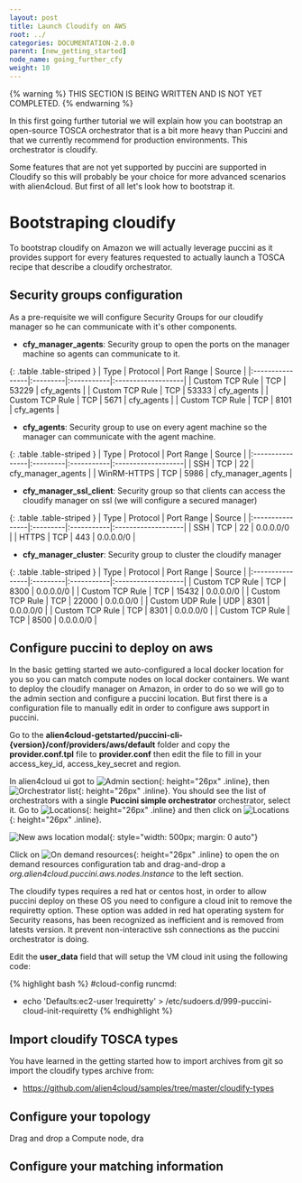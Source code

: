 ```yaml
---
layout: post
title: Launch Cloudify on AWS
root: ../
categories: DOCUMENTATION-2.0.0
parent: [new_getting_started]
node_name: going_further_cfy
weight: 10
---
```


{% warning %}
THIS SECTION IS BEING WRITTEN AND IS NOT YET COMPLETED.
{% endwarning %}

In this first going further tutorial we will explain how you can bootstrap an open-source TOSCA orchestrator that is a bit more heavy than Puccini and that we currently recommend for production environments. This orchestrator is cloudify.

Some features that are not yet supported by puccini are supported in Cloudify so this will probably be your choice for more advanced scenarios with alien4cloud. But first of all let's look how to bootstrap it.

# Bootstraping cloudify

To bootstrap cloudify on Amazon we will actually leverage puccini as it provides support for every features requested to actually launch a TOSCA recipe that describe a cloudify orchestrator.

## Security groups configuration

As a pre-requisite we will configure Security Groups for our cloudify manager so he can communicate with it's other components.

- **cfy_manager_agents**: Security group to open the ports on the manager machine so agents can communicate to it.

{: .table .table-striped }
| Type            | Protocol | Port Range | Source             |
|:----------------|:---------|:-----------|:-------------------|
| Custom TCP Rule | TCP      | 53229      | cfy_agents         |
| Custom TCP Rule | TCP      | 53333      | cfy_agents         |
| Custom TCP Rule | TCP      | 5671       | cfy_agents         |
| Custom TCP Rule | TCP      | 8101       | cfy_agents         |

- **cfy_agents**: Security group to use on every agent machine so the manager can communicate with the agent machine.

{: .table .table-striped }
| Type            | Protocol | Port Range | Source             |
|:----------------|:---------|:-----------|:-------------------|
| SSH             | TCP      | 22         | cfy_manager_agents |
| WinRM-HTTPS     | TCP      | 5986       | cfy_manager_agents |

- **cfy_manager_ssl_client**: Security group so that clients can access the cloudify manager on ssl (we will configure a secured manager)

{: .table .table-striped }
| Type            | Protocol | Port Range | Source             |
|:----------------|:---------|:-----------|:-------------------|
| SSH             | TCP      | 22         | 0.0.0.0/0          |
| HTTPS           | TCP      | 443        | 0.0.0.0/0          |

- **cfy_manager_cluster**: Security group to cluster the cloudify manager

{: .table .table-striped }
| Type            | Protocol | Port Range | Source             |
|:----------------|:---------|:-----------|:-------------------|
| Custom TCP Rule | TCP      | 8300       | 0.0.0.0/0          |
| Custom TCP Rule | TCP      | 15432      | 0.0.0.0/0          |
| Custom TCP Rule | TCP      | 22000      | 0.0.0.0/0          |
| Custom UDP Rule | UDP      | 8301       | 0.0.0.0/0          |
| Custom TCP Rule | TCP      | 8301       | 0.0.0.0/0          |
| Custom TCP Rule | TCP      | 8500       | 0.0.0.0/0          |

## Configure puccini to deploy on aws

<p class="text-muted">
In the basic getting started we auto-configured a local docker location for you so you can match compute nodes on local docker containers. We want to deploy the cloudify manager on Amazon, in order to do so we will go to the admin section and configure a puccini location. But first there is a configuration file to manually edit in order to configure aws support in puccini.
</p>

Go to the __alien4cloud-getstarted/puccini-cli-{version}/conf/providers/aws/default__ folder and copy the __provider.conf.tpl__ file to __provider.conf__ then edit the file to fill in your access_key_id, access_key_secret and region.

In alien4cloud ui got to ![Admin section](../../images/2.0.0/user_guide/admin/admin_menu.png){: height="26px" .inline}, then ![Orchestrator list](../../images/2.0.0/user_guide/admin/orchestrators/orchestrator_list_menu.png){: height="26px" .inline}. You should see the list of orchestrators with a single __Puccini simple orchestrator__ orchestrator, select it.
Go to ![Locations](../../images/2.0.0/user_guide/admin/orchestrators/locations_menu.png){: height="26px" .inline} and then click on ![Locations](../../images/2.0.0/user_guide/admin/orchestrators/new_location_button.png){: height="26px" .inline}.

![New aws location modal](../../images/2.0.0/user_guide/admin/orchestrators/getting_started_new_aws_loc.png){: style="width: 500px; margin: 0 auto"}

Click on ![On demand resources](../../images/2.0.0/user_guide/admin/orchestrators/on_demand_resources.png){: height="26px" .inline} to open the on demand resources configuration tab and drag-and-drop a _org.alien4cloud.puccini.aws.nodes.Instance_ to the left section.

<p class="text-muted">
The cloudify types requires a red hat or centos host, in order to allow puccini deploy on these OS you need to configure a cloud init to remove the requiretty option. These option was added in red hat operating system for Security reasons, has been recognized as inefficient and is removed from latests version. It prevent non-interactive ssh connections as the puccini orchestrator is doing.
</p>

Edit the __user_data__ field that will setup the VM cloud init using the following code:

{% highlight bash %}
#cloud-config
runcmd:
  - echo 'Defaults:ec2-user !requiretty' > /etc/sudoers.d/999-puccini-cloud-init-requiretty
{% endhighlight %}




## Import cloudify TOSCA types

You have learned in the getting started how to import archives from git so import the cloudify types archive from:
* https://github.com/alien4cloud/samples/tree/master/cloudify-types

## Configure your topology

Drag and drop a Compute node, dra

## Configure your matching information
